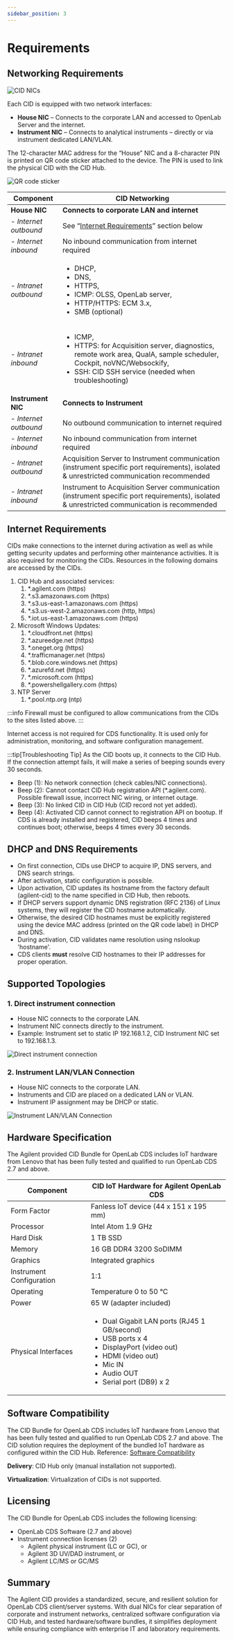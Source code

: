 ```yaml
---
sidebar_position: 3
---
```


# Requirements
## Networking Requirements
![CID NICs](./img/cid-nics.jpg)

Each CID is equipped with two network interfaces:
- **House NIC** – Connects to the corporate LAN and accessed to OpenLab Server and the internet.
- **Instrument NIC** – Connects to analytical instruments – directly or via instrument dedicated LAN/VLAN.

The 12-character MAC address for the “House” NIC and a 8-character PIN is printed on QR code sticker attached to the device. The PIN is used to link the physical CID with the CID Hub.

![QR code sticker](./img/qr-code.jpg)

| Component	| CID Networking |
| - | - |
| **House NIC** | **Connects to corporate LAN and internet** |
| - *Internet outbound* |	See “[Internet Requirements](#internet-requirements)” section below |
|	- *Internet inbound* | No inbound communication from internet required |
| - *Intranet outbound*	| <ul> <li>DHCP, </li> <li>DNS, </li> <li>HTTPS, </li> <li>ICMP: OLSS, OpenLab server, </li> <li>HTTP/HTTPS: ECM 3.x, </li> <li>SMB (optional)</li> </ul> |
| - *Intranet inbound* | <ul> <li>ICMP, </li> <li>HTTPS: for Acquisition server, diagnostics, remote work area, QualA, sample scheduler, Cockpit, noVNC/Websockify, </li> <li>SSH: CID SSH service (needed when troubleshooting)</li> </ul> |
| **Instrument NIC** | **Connects to Instrument** |
| - *Internet outbound* | No outbound communication to internet required |
| - *Internet inbound* | No inbound communication from internet required |
| - *Intranet outbound* | Acquisition Server to Instrument communication (instrument specific port requirements), isolated & unrestricted communication recommended |
| - *Intranet inbound* | Instrument to Acquisition Server communication (instrument specific port requirements), isolated & unrestricted communication is recommended |

## Internet Requirements

CIDs make connections to the internet during activation as well as while getting security updates and performing other maintenance activities. It is also required for monitoring the CIDs. Resources in the following domains are accessed by the CIDs.

1. CID Hub and associated services:
    1. *.agilent.com (https)
    2. *.s3.amazonaws.com (https)
    3. *.s3.us-east-1.amazonaws.com (https)
    4. *.s3.us-west-2.amazonaws.com (http, https)
    5. *.iot.us-east-1.amazonaws.com (https)
2. Microsoft Windows Updates:
    1. *.cloudfront.net (https)
    2. *.azureedge.net (https)
    3. *.oneget.org (https)
    4. *.trafficmanager.net (https)
    5. *.blob.core.windows.net (https)
    6. *.azurefd.net (https)
    7. *.microsoft.com (https)
    8. *.powershellgallery.com (https)
3. NTP Server
    1. *.pool.ntp.org (ntp)

:::info
Firewall must be configured to allow communications from the CIDs to the sites listed above.
:::

Internet access is not required for CDS functionality. It is used only for administration, monitoring, and software configuration management.

:::tip[Troubleshooting Tip]
As the CID boots up, it connects to the CID Hub. If the connection attempt fails, it will make a series of beeping sounds every 30 seconds.
- Beep (1): No network connection (check cables/NIC connections).
- Beep (2): Cannot contact CID Hub registration API (*.agilent.com). Possible firewall issue, incorrect NIC wiring, or internet outage.
- Beep (3): No linked CID in CID Hub (CID record not yet added).
- Beep (4): Activated CID cannot connect to registration API on bootup. If CDS is already installed and registered, CID beeps 4 times and continues boot; otherwise, beeps 4 times every 30 seconds. 

## DHCP and DNS Requirements
-  On first connection, CIDs use DHCP to acquire IP, DNS servers, and DNS search strings.
-  After activation, static configuration is possible.
-  Upon activation, CID updates its hostname from the factory default (agilent-cid) to the name specified in CID Hub, then reboots.
-  If DHCP servers support dynamic DNS registration (RFC 2136) of Linux systems, they will register the CID hostname automatically.
-  Otherwise, the desired CID hostnames must be explicitly registered using the device MAC address (printed on the QR code label) in DHCP and DNS.
-  During activation, CID validates name resolution using nslookup 'hostname'.
-  CDS clients **must** resolve CID hostnames to their IP addresses for proper operation.

## Supported Topologies

### 1. Direct instrument connection
- House NIC connects to the corporate LAN.
- Instrument NIC connects directly to the instrument.
- Example: Instrument set to static IP 192.168.1.2, CID Instrument NIC set to 192.168.1.3.

![Direct instrument connection](./img/direct-instrument-connection.jpg)

### 2. Instrument LAN/VLAN Connection
- House NIC connects to the corporate LAN.
- Instruments and CID are placed on a dedicated LAN or VLAN.
- Instrument IP assignment may be DHCP or static.

![Instrument LAN/VLAN Connection](./img/instrument-lan-connection.jpg)

## Hardware Specification
The Agilent provided CID Bundle for OpenLab CDS includes IoT hardware from Lenovo that has been fully tested and qualified to run OpenLab CDS 2.7 and above.

| Component                | CID IoT Hardware for Agilent OpenLab CDS  |
|--------------------------|-------------------------------------------|
| Form Factor              | Fanless IoT device (44 x 151 x 195 mm)    |
| Processor                | Intel Atom 1.9 GHz                        |
| Hard Disk                | 1 TB SSD                                  |
| Memory                   | 16 GB DDR4 3200 SoDIMM                    |
| Graphics                 | Integrated graphics                       |
| Instrument Configuration | 1:1                                       |
| Operating                | Temperature 0 to 50 °C                    |
| Power                    | 65 W (adapter included)                   |
| Physical Interfaces      | <ul> <li>Dual Gigabit LAN ports (RJ45 1 GB/second)</li> <li>USB ports x 4</li> <li>DisplayPort (video out)</li> <li>HDMI (video out)</li> <li>Mic IN</li> <li>Audio OUT</li> <li>Serial port (DB9) x 2 </li> </ul> |

## Software Compatibility
The CID Bundle for OpenLab CDS includes IoT hardware from Lenovo that has been fully tested and qualified to run OpenLab CDS 2.7 and above. The CID solution requires the deployment of the bundled IoT hardware as configured within the CID Hub. 
Reference: [Software Compatibility](./compatiblity.md)

**Delivery**: CID Hub only (manual installation not supported).

**Virtualization**: Virtualization of CIDs is not supported.

## Licensing
The CID Bundle for OpenLab CDS includes the following licensing:
- OpenLab CDS Software (2.7 and above)
- Instrument connection licenses (2)
  - Agilent physical instrument (LC or GC), or
  - Agilent 3D UV/DAD instrument, or
  - Agilent LC/MS or GC/MS

## Summary
The Agilent CID provides a standardized, secure, and resilient solution for OpenLab CDS client/server systems. With dual NICs for clear separation of corporate and instrument networks, centralized software configuration via CID Hub, and tested hardware/software bundles, it simplifies deployment while ensuring compliance with enterprise IT and laboratory requirements.
